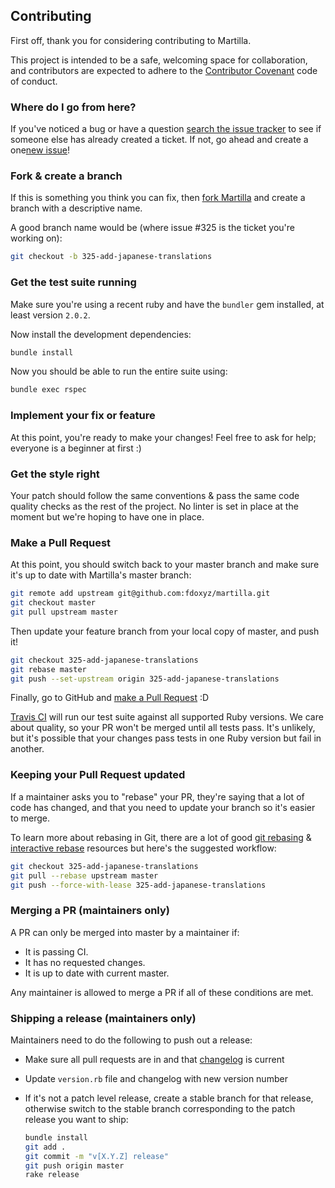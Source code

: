 ## Contributing

First off, thank you for considering contributing to Martilla.

This project is intended to be a safe, welcoming space for collaboration, and contributors are expected to adhere to the [Contributor Covenant](http://contributor-covenant.org) code of conduct.

### Where do I go from here?

If you've noticed a bug or have a question [search the issue tracker](https://github.com/activeadmin/activeadmin/issues?q=) to see if someone else has already created a ticket. If not, go ahead and create a one[new issue](https://github.com/fdoxyz/martilla/issues/new/choose)!

### Fork & create a branch

If this is something you think you can fix, then [fork Martilla](https://help.github.com/articles/fork-a-repo) and create a branch with a descriptive name.

A good branch name would be (where issue #325 is the ticket you're working on):

```sh
git checkout -b 325-add-japanese-translations
```

### Get the test suite running

Make sure you're using a recent ruby and have the `bundler` gem installed, at least version `2.0.2`.

Now install the development dependencies:

```sh
bundle install
```

Now you should be able to run the entire suite using:

```sh
bundle exec rspec
```

### Implement your fix or feature

At this point, you're ready to make your changes! Feel free to ask for help; everyone is a beginner at first :)

### Get the style right

Your patch should follow the same conventions & pass the same code quality checks as the rest of the project. No linter is set in place at the moment but we're hoping to have one in place.

### Make a Pull Request

At this point, you should switch back to your master branch and make sure it's up to date with Martilla's master branch:

```sh
git remote add upstream git@github.com:fdoxyz/martilla.git
git checkout master
git pull upstream master
```

Then update your feature branch from your local copy of master, and push it!

```sh
git checkout 325-add-japanese-translations
git rebase master
git push --set-upstream origin 325-add-japanese-translations
```

Finally, go to GitHub and [make a Pull Request](https://help.github.com/articles/creating-a-pull-request) :D

[Travis CI](https://travis-ci.org/) will run our test suite against all supported Ruby versions. We care about quality, so your PR won't be merged until all tests pass. It's unlikely, but it's possible that your changes pass tests in one Ruby version but fail in another.

### Keeping your Pull Request updated

If a maintainer asks you to "rebase" your PR, they're saying that a lot of code has changed, and that you need to update your branch so it's easier to merge.

To learn more about rebasing in Git, there are a lot of good [git rebasing](http://git-scm.com/book/en/Git-Branching-Rebasing) & [interactive rebase](https://help.github.com/articles/interactive-rebase) resources but here's the suggested workflow:

```sh
git checkout 325-add-japanese-translations
git pull --rebase upstream master
git push --force-with-lease 325-add-japanese-translations
```

### Merging a PR (maintainers only)

A PR can only be merged into master by a maintainer if:

* It is passing CI.
* It has no requested changes.
* It is up to date with current master.

Any maintainer is allowed to merge a PR if all of these conditions are met.

### Shipping a release (maintainers only)

Maintainers need to do the following to push out a release:

* Make sure all pull requests are in and that [changelog](https://github.com/fdoxyz/martilla/blob/master/CHANGELOG.md) is current
* Update `version.rb` file and changelog with new version number
* If it's not a patch level release, create a stable branch for that release, otherwise switch to the stable branch corresponding to the patch release you want to ship:

  ```sh
  bundle install
  git add .
  git commit -m "v[X.Y.Z] release"
  git push origin master
  rake release
  ```
